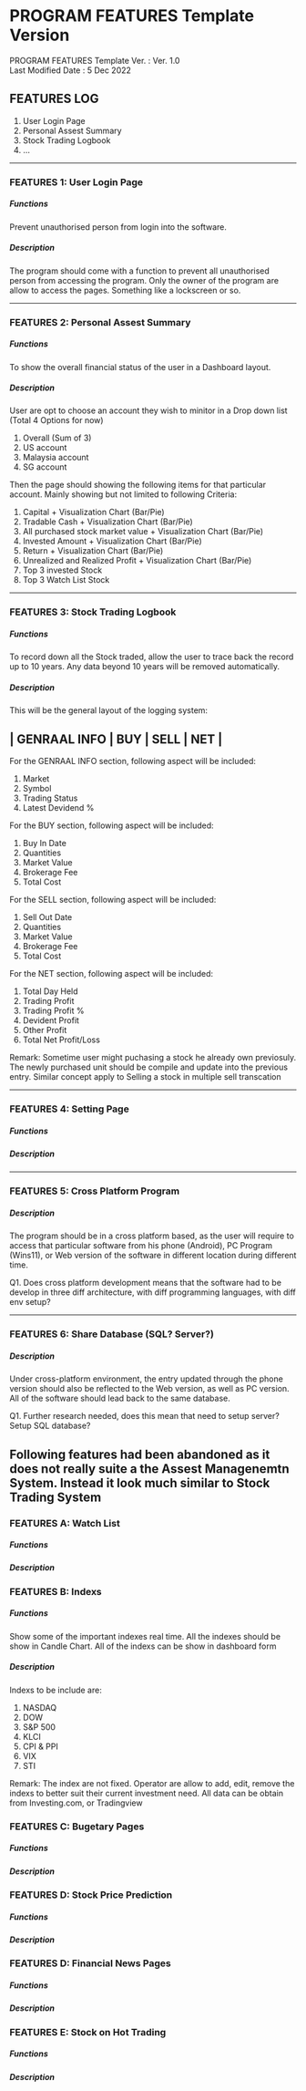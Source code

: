 # PROGRAM FEATURES Template Version
PROGRAM FEATURES Template Ver.    : Ver. 1.0 <br>
Last Modified Date                : 5 Dec 2022 <br>

## FEATURES LOG
1. User Login Page <br>
2. Personal Assest Summary <br>
3. Stock Trading Logbook <br>
4. ... <br>


--------------------------------------------------------------------------------------
### FEATURES 1: User Login Page
##### Functions
Prevent unauthorised person from login into the software. 

##### Description
The program should come with a function to prevent all unauthorised person from accessing the program. Only the owner of the program are allow to access the pages. Something like a lockscreen or so.

--------------------------------------------------------------------------------------
### FEATURES 2: Personal Assest Summary
##### Functions
To show the overall financial status of the user in a Dashboard layout.

##### Description
User are opt to choose an account they wish to minitor in a Drop down list (Total 4 Options for now)
1. Overall (Sum of 3)
2. US account
3. Malaysia account
4. SG account

Then the page should showing the following items for that particular account.
Mainly showing but not limited to following Criteria:
1. Capital + Visualization Chart (Bar/Pie)
2. Tradable Cash + Visualization Chart (Bar/Pie)
3. All purchased stock market value + Visualization Chart (Bar/Pie)
4. Invested Amount + Visualization Chart (Bar/Pie)
5. Return + Visualization Chart (Bar/Pie)
6. Unrealized and Realized Profit + Visualization Chart (Bar/Pie)
7. Top 3 invested Stock
8. Top 3 Watch List Stock


--------------------------------------------------------------------------------------
### FEATURES 3: Stock Trading Logbook
##### Functions
To record down all the Stock traded, allow the user to trace back the record up to 10 years. Any data beyond 10 years will be removed automatically.

##### Description
This will be the general layout of the logging system:

|        GENRAAL INFO          |      BUY       |      SELL        |      NET        |
--------------------------------------------------------------------------------------



For the GENRAAL INFO section, following aspect will be included:
1. Market
2. Symbol
3. Trading Status
4. Latest Devidend %

For the BUY section, following aspect will be included:
1. Buy In Date
2. Quantities
3. Market Value
4. Brokerage Fee
5. Total Cost

For the SELL section, following aspect will be included:
1. Sell Out Date
2. Quantities
3. Market Value
4. Brokerage Fee
5. Total Cost

For the NET section, following aspect will be included:
1. Total Day Held
2. Trading Profit
3. Trading Profit %
4. Devident Profit
5. Other Profit
6. Total Net Profit/Loss


Remark:
Sometime user might puchasing a stock he already own previosuly. The newly purchased unit should be compile and update into the previous entry.
Similar concept apply to Selling a stock in multiple sell transcation

--------------------------------------------------------------------------------------
### FEATURES 4: Setting Page
##### Functions
##### Description



--------------------------------------------------------------------------------------
### FEATURES 5: Cross Platform Program
##### Description
The program should be in a cross platform based, as the user will require to access that particular software from his phone (Android), PC Program (Wins11), or Web version of the software in different location during different time.


Q1. Does cross platform development means that the software had to be develop in three diff architecture, with diff programming languages, with diff env setup?

--------------------------------------------------------------------------------------
### FEATURES 6: Share Database (SQL? Server?)
##### Description
Under cross-platform environment, the entry updated through the phone version should also be reflected to the Web version, as well as PC version. All of the software should lead back to the same database.


Q1. Further research needed, does this mean that need to setup server? Setup SQL database? 






## Following features had been abandoned as it does not really suite a the Assest Managenemtn System. Instead it look much similar to Stock Trading System
### FEATURES A: Watch List
##### Functions
##### Description

### FEATURES B: Indexs
##### Functions
Show some of the important indexes real time. All the indexes should be show in Candle Chart. 
All of the indexs can be show in dashboard form

##### Description
Indexs to be include are:
1. NASDAQ
2. DOW
3. S&P 500
4. KLCI
5. CPI & PPI
6. VIX 
7. STI

Remark:
The index are not fixed. Operator are allow to add, edit, remove the indexs to better suit their current investment need.
All data can be obtain from Investing.com, or Tradingview

### FEATURES C: Bugetary Pages
##### Functions
##### Description

### FEATURES D: Stock Price Prediction
##### Functions
##### Description

### FEATURES D: Financial News Pages
##### Functions
##### Description

### FEATURES E: Stock on Hot Trading
##### Functions
##### Description
